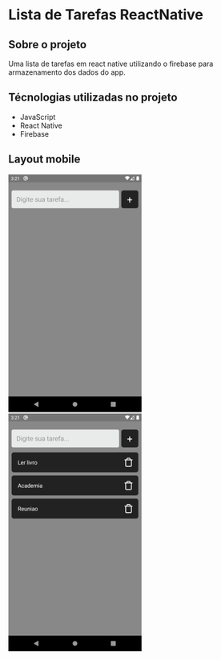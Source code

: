﻿# Lista de Tarefas ReactNative

## Sobre o projeto

Uma lista de tarefas em react native utilizando o firebase para armazenamento dos dados do app.

## Técnologias utilizadas no projeto
- JavaScript
- React Native
- Firebase


## Layout mobile
![Mobile 1](https://github.com/Joaovictormartin/Assets_Geral/blob/main/Lista_de_tarefas/Tela%20Prin.png) ![Mobile 2](https://github.com/Joaovictormartin/Assets_Geral/blob/main/Lista_de_tarefas/Tela%20Secun.png)
